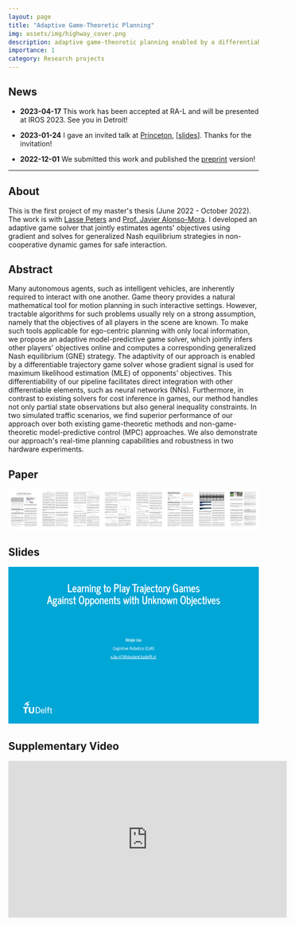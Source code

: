 ```yaml
---
layout: page
title: "Adaptive Game-Theoretic Planning"
img: assets/img/highway_cover.png
description: adaptive game-theoretic planning enabled by a differentiable game solver
importance: 1
category: Research projects
---
```


## News

* **2023-04-17** This work has been accepted at RA-L and will be presented at IROS 2023. See you in Detroit!

* **2023-01-24** I gave an invited talk at [Princeton](https://saferobotics.princeton.edu/), \[[slides](https://xinjie-liu.github.io/static/talks/liu2023learning.pdf)\]. Thanks for the invitation!

* **2022-12-01** We submitted this work and published the [preprint](https://arxiv.org/abs/2211.13779) version!

---

## About 

This is the first project of my master's thesis (June 2022 - October 2022). The work is with [Lasse Peters](https://lasse-peters.net/) and [Prof. Javier Alonso-Mora](https://www.autonomousrobots.nl/index.html). I developed an adaptive game solver that jointly estimates agents' objectives using gradient and solves for generalized Nash equilibrium strategies in non-cooperative dynamic games for safe interaction.

## Abstract

Many autonomous agents, such as intelligent vehicles, are inherently required to interact with one another. Game theory provides a natural mathematical tool for motion planning in such interactive settings. However, tractable algorithms for such problems usually rely on a strong assumption, namely that the objectives of all players in the scene are known. To make such tools applicable for ego-centric planning with only local information, we propose an adaptive model-predictive game solver, which jointly infers other players' objectives online and computes a corresponding generalized Nash equilibrium (GNE) strategy. The adaptivity of our approach is enabled by a differentiable trajectory game solver whose gradient signal is used for maximum likelihood estimation (MLE) of opponents' objectives. This differentiability of our pipeline facilitates direct integration with other differentiable elements, such as neural networks (NNs). Furthermore, in contrast to existing solvers for cost inference in games, our method handles not only partial state observations but also general inequality constraints. In two simulated traffic scenarios, we find superior performance of our approach over both existing game-theoretic methods and non-game-theoretic model-predictive control (MPC) approaches. We also demonstrate our approach's real-time planning capabilities and robustness in two hardware experiments.

## Paper


<a href ="https://arxiv.org/abs/2211.13779"><img src="/assets/img/liu2023ral_teaser.png"></a>

## Slides

<a href ="https://xinjie-liu.github.io/static/talks/liu2023learning.pdf"><img src="/assets/img/liu2023learning_cover.png" width = "560" height = "315"></a>

## Supplementary Video

<iframe width="560" height="315" src="https://www.youtube.com/embed/f0KJuCC1Xyo" title="YouTube video player" frameborder="0" allow="accelerometer; autoplay; clipboard-write; encrypted-media; gyroscope; picture-in-picture; web-share" allowfullscreen></iframe>


